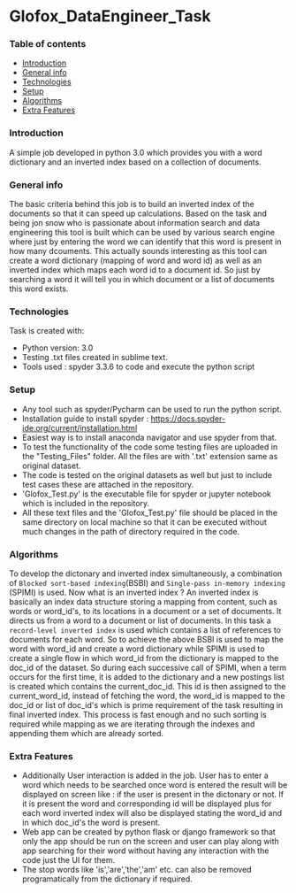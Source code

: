 # Glofox_DataEngineer_Task

### Table of contents
* [Introduction](#introduction)
* [General info](#general-info)
* [Technologies](#technologies)
* [Setup](#setup)
* [Algorithms](#algorithms)
* [Extra Features](#extra-features)


### Introduction
A simple job developed in python 3.0 which provides you with a word dictionary and an inverted index based on a collection of documents.

### General info
The basic criteria behind this job is to build an inverted index of the documents so that it can speed up calculations. Based on the task and being jon snow who is passionate about information search and data engineering this tool is built which can be used by various search engine where just by entering the word we can identify that this word is present in how many dcouments. This actually sounds interesting as this tool can create a word dictionary (mapping of word and word id) as well as an inverted index which maps each word id to a document id. So just by searching a word it will tell you in which document or a list of documents this word exists.

### Technologies

Task is created with:

* Python version: 3.0
* Testing .txt files created in sublime text.
* Tools used : spyder 3.3.6 to code and execute the python script

### Setup
* Any tool such as spyder/Pycharm can be used to run the python script.
* Installation guide to install spyder : https://docs.spyder-ide.org/current/installation.html
* Easiest way is to install anaconda navigator and use spyder from that.
* To test the functionality of the code some testing files are uploaded in the "Testing_Files" folder. All the files are with '.txt' extension same as original       dataset.
* The code is tested on the original datasets as well but just to include test cases these are attached in the repository.
* 'Glofox_Test.py' is the executable file for spyder or jupyter notebook which is included in the repository.
* All these text files and the 'Glofox_Test.py' file should be placed in the same directory on local machine so that it can be executed without much changes in the   path of directory required in the code.

### Algorithms

To develop the dictonary and inverted index simultaneously, a combination of `Blocked sort-based indexing`(BSBI)  and `Single-pass in-memory indexing` (SPIMI)
is used. Now what is an inverted index ?
An inverted index is basically an index data structure storing a mapping from content, such as words or word_id's, to its locations in a document or a set of documents. It directs us from a word to a document or list of documents. In this task a `record-level inverted index` is used which contains a list of references to documents for each word.
So to achieve the above BSBI is used to map the word with word_id and create a word dictionary while SPIMI is used to create a single flow in which word_id from the dictionary is mapped to the doc_id of the dataset. So during each successive call of SPIMI, when a term occurs for the first time, it is added to the dictionary and a new postings list is created which contains the current_doc_id. This id is then assigned to the current_word_id, instead of fetching the word, the word_id is mapped to the doc_id or list of doc_id's which is prime requirement of the task resulting in final inverted index.
This process is fast enough and no such sorting is required while mapping as we are iterating through the indexes and appending them which are already sorted.
 
### Extra Features

* Additionally User interaction is added in the job. User has to enter a word which needs to be searched once word is entered the result will be displayed on screen   like : if the user is present in the dictonary or not. If it is present the word and corresponding id will be displayed plus for each word inverted index will     also be displayed stating the word_id and in which doc_id's the word is present.
* Web app can be created by python flask or django framework so that only the app should be run on the screen and user can play along with app searching for their     word without having any interaction with the code just the UI for them.
* The stop words like 'is','are','the','am' etc. can also be removed programatically from the dictionary if required.

